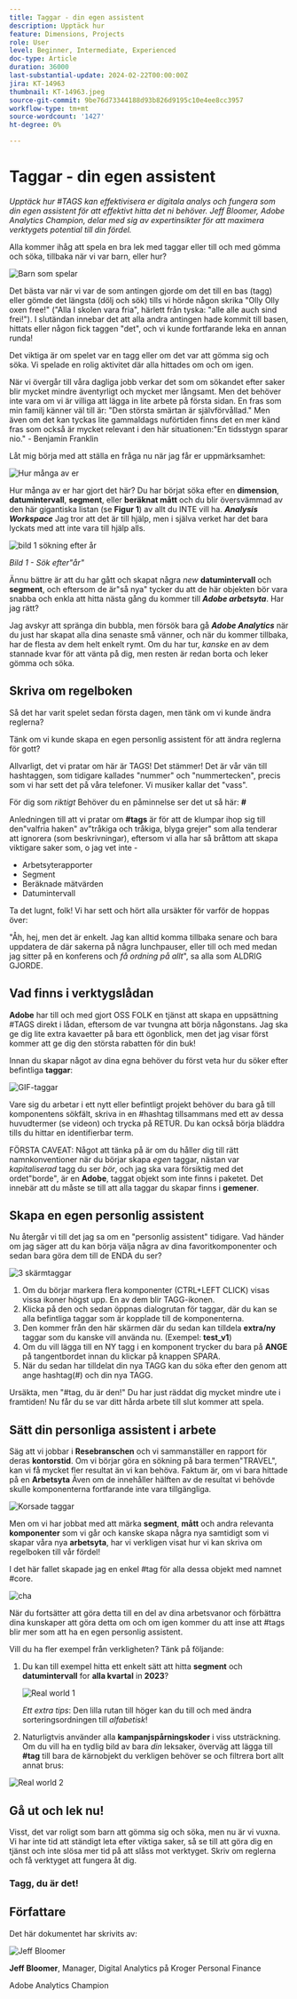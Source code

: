 ```yaml
---
title: Taggar - din egen assistent
description: Upptäck hur
feature: Dimensions, Projects
role: User
level: Beginner, Intermediate, Experienced
doc-type: Article
duration: 36000
last-substantial-update: 2024-02-22T00:00:00Z
jira: KT-14963
thumbnail: KT-14963.jpeg
source-git-commit: 9be76d73344188d93b826d9195c10e4ee8cc3957
workflow-type: tm+mt
source-wordcount: '1427'
ht-degree: 0%

---
```



# Taggar - din egen assistent

_Upptäck hur #TAGS kan effektivisera er digitala analys och fungera som din egen assistent för att effektivt hitta det ni behöver. Jeff Bloomer, Adobe Analytics Champion, delar med sig av expertinsikter för att maximera verktygets potential till din fördel._

Alla kommer ihåg att spela en bra lek med taggar eller till och med gömma och söka, tillbaka när vi var barn, eller hur?

![Barn som spelar](assets/kids-playing2.jpeg)

Det bästa var när vi var de som antingen gjorde om det till en bas (tagg) eller gömde det längsta (dölj och sök) tills vi hörde någon skrika &quot;Olly Olly oxen free!&quot; (&quot;Alla I skolen vara fria&quot;, härlett från tyska: &quot;alle alle auch sind frei!&quot;).  I slutändan innebar det att alla andra antingen hade kommit till basen, hittats eller någon fick taggen &quot;det&quot;, och vi kunde fortfarande leka en annan runda!

Det viktiga är om spelet var en tagg eller om det var att gömma sig och söka. Vi spelade en rolig aktivitet där alla hittades om och om igen.

När vi övergår till våra dagliga jobb verkar det som om sökandet efter saker blir mycket mindre äventyrligt och mycket mer långsamt. Men det behöver inte vara om vi är villiga att lägga in lite arbete på första sidan.  En fras som min familj känner väl till är: &quot;Den största smärtan är självförvållad.&quot; Men även om det kan tyckas lite gammaldags nuförtiden finns det en mer känd fras som också är mycket relevant i den här situationen:&quot;En tidsstygn sparar nio.&quot; - Benjamin Franklin

Låt mig börja med att ställa en fråga nu när jag får er uppmärksamhet:


![Hur många av er](assets/how-many-of-you.jpg)

Hur många av er har gjort det här?  Du har börjat söka efter en **dimension**, **datumintervall**, **segment**, eller **beräknat mått** och du blir översvämmad av den här gigantiska listan (se **Figur 1**) av allt du INTE vill ha.  ***Analysis Workspace*** Jag tror att det är till hjälp, men i själva verket har det bara lyckats med att inte vara till hjälp alls.

![bild 1 sökning efter år](assets/tags-example-year.jpg)

*Bild 1 - Sök efter&quot;år&quot;*

Ännu bättre är att du har gått och skapat några *new* **datumintervall** och **segment**, och eftersom de är&quot;så nya&quot; tycker du att de här objekten bör vara snabba och enkla att hitta nästa gång du kommer till ***Adobe arbetsyta***. Har jag rätt?

Jag avskyr att spränga din bubbla, men försök bara gå ***Adobe Analytics*** när du just har skapat alla dina senaste små vänner, och när du kommer tillbaka, har de flesta av dem helt enkelt rymt.  Om du har tur, *kanske* en av dem stannade kvar för att vänta på dig, men resten är redan borta och leker gömma och söka.

## Skriva om regelboken

Så det har varit spelet sedan första dagen, men tänk om vi kunde ändra reglerna?

Tänk om vi kunde skapa en egen personlig assistent för att ändra reglerna för gott?

Allvarligt, det vi pratar om här är TAGS!  Det stämmer!  Det är vår vän till hashtaggen, som tidigare kallades &quot;nummer&quot; och &quot;nummertecken&quot;, precis som vi har sett det på våra telefoner.  Vi musiker kallar det &quot;vass&quot;.

För dig som *riktigt* Behöver du en påminnelse ser det ut så här: **#**

Anledningen till att vi pratar om **#tags** är för att de klumpar ihop sig till den&quot;valfria haken&quot; av&quot;tråkiga och tråkiga, blyga grejer&quot; som alla tenderar att ignorera (som beskrivningar), eftersom vi alla har så bråttom att skapa viktigare saker som, o jag vet inte -

- Arbetsyterapporter
- Segment
- Beräknade mätvärden
- Datumintervall

Ta det lugnt, folk!  Vi har sett och hört alla ursäkter för varför de hoppas över:

&quot;Åh, hej, men det är enkelt.  Jag kan alltid komma tillbaka senare och bara uppdatera de där sakerna på några lunchpauser, eller till och med medan jag sitter på en konferens och *få ordning på allt*&quot;, sa alla som ALDRIG GJORDE.

## Vad finns i verktygslådan

**Adobe** har till och med gjort OSS FOLK en tjänst att skapa en uppsättning #TAGS direkt i lådan, eftersom de var tvungna att börja någonstans.  Jag ska ge dig lite extra kavaetter på bara ett ögonblick, men det jag visar först kommer att ge dig den största rabatten för din buk!

Innan du skapar något av dina egna behöver du först veta hur du söker efter befintliga **taggar**:

![GIF-taggar](assets/tags-gif.gif)

Vare sig du arbetar i ett nytt eller befintligt projekt behöver du bara gå till komponentens sökfält, skriva in en #hashtag tillsammans med ett av dessa huvudtermer (se videon) och trycka på RETUR. Du kan också börja bläddra tills du hittar en identifierbar term.

FÖRSTA CAVEAT: Något att tänka på är om du håller dig till rätt namnkonventioner när du börjar skapa *egen* taggar, nästan var *kapitaliserad* tagg du ser *bör*, och jag ska vara försiktig med det ordet&quot;borde&quot;, är en **Adobe**, taggat objekt som inte finns i paketet.  Det innebär att du måste se till att alla taggar du skapar finns i **gemener**.

## Skapa en egen personlig assistent

Nu återgår vi till det jag sa om en &quot;personlig assistent&quot; tidigare.  Vad händer om jag säger att du kan börja välja några av dina favoritkomponenter och sedan bara göra dem till de ENDA du ser?

![3 skärmtaggar](assets/3-screens-tags.jpg)


1. Om du börjar markera flera komponenter (CTRL+LEFT CLICK) visas vissa ikoner högst upp.  En av dem blir TAGG-ikonen.
1. Klicka på den och sedan öppnas dialogrutan för taggar, där du kan se alla befintliga taggar som är kopplade till de komponenterna.
1. Den kommer från den här skärmen där du sedan kan tilldela **extra/ny** taggar som du kanske vill använda nu.  (Exempel: **test\_v1**)
1. Om du vill lägga till en NY tagg i en komponent trycker du bara på **ANGE** på tangentbordet innan du klickar på knappen SPARA.
1. När du sedan har tilldelat din nya TAGG kan du söka efter den genom att ange hashtag(#) och din nya TAGG.

Ursäkta, men &quot;#tag, du är den!&quot;  Du har just räddat dig mycket mindre ute i framtiden!  Nu får du se var ditt hårda arbete till slut kommer att spela.

## Sätt din personliga assistent i arbete

Säg att vi jobbar i **Resebranschen** och vi sammanställer en rapport för deras **kontorstid**.  Om vi börjar göra en sökning på bara termen&quot;TRAVEL&quot;, kan vi få mycket fler resultat än vi kan behöva.  Faktum är, om vi bara hittade på en **Arbetsyta** Även om de innehåller hälften av de resultat vi behövde skulle komponenterna fortfarande inte vara tillgängliga.

![Korsade taggar](assets/tags-example-travel.jpg)

Men om vi har jobbat med att märka **segment**, **mått** och andra relevanta **komponenter** som vi går och kanske skapa några nya samtidigt som vi skapar våra nya **arbetsyta**, har vi verkligen visat hur vi kan skriva om regelboken till vår fördel!

I det här fallet skapade jag en enkel #tag för alla dessa objekt med namnet #core.

![cha](assets/cha-ching.png)

När du fortsätter att göra detta till en del av dina arbetsvanor och förbättra dina kunskaper att göra detta om och om igen kommer du att inse att #tags blir mer som att ha en egen personlig assistent.

Vill du ha fler exempel från verkligheten? Tänk på följande:

1. Du kan till exempel hitta ett enkelt sätt att hitta **segment** och **datumintervall** for **alla kvartal** in **2023**?

   ![Real world 1](assets/real-world-1.png)

   *Ett extra tips*: Den lilla rutan till höger kan du till och med ändra sorteringsordningen till *alfabetisk*!


1. Naturligtvis använder alla **kampanjspårningskoder** i viss utsträckning.  Om du vill ha en tydlig bild av bara *din* leksaker, överväg att lägga till **#tag** till bara de kärnobjekt du verkligen behöver se och filtrera bort allt annat brus:

![Real world 2](assets/real-world-2.png)

## Gå ut och lek nu!

Visst, det var roligt som barn att gömma sig och söka, men nu är vi vuxna.  Vi har inte tid att ständigt leta efter viktiga saker, så se till att göra dig en tjänst och inte slösa mer tid på att slåss mot verktyget.  Skriv om reglerna och få verktyget att fungera åt dig.

### Tagg, du är det!


## Författare

Det här dokumentet har skrivits av:

![Jeff Bloomer](assets/jeff-bloomer.png)

**Jeff Bloomer**, Manager, Digital Analytics på Kroger Personal Finance

Adobe Analytics Champion







